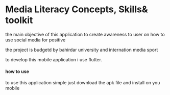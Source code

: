 <h1>Media Literacy
Concepts, Skills& toolkit</h1>

the main objective of this application to create awareness  to user on how to use social media for positive

the project is budgetd by bahirdar university and internation media sport 

to develop this mobile application i use flutter.

  <h4>how to use</h4>
 to use this application simple just download the apk file and install on you mobile
